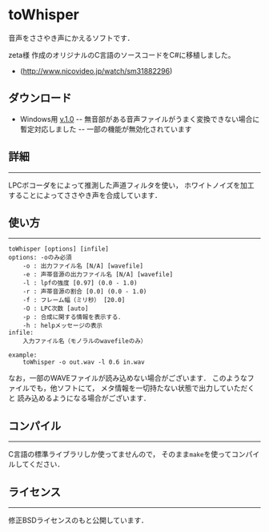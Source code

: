 toWhisper
=========

音声をささやき声にかえるソフトです．

zeta様 作成のオリジナルのC言語のソースコードをC#に移植しました。
- (http://www.nicovideo.jp/watch/sm31882296)

## ダウンロード
- Windows用 [v.1.0](https://github.com/ksasao/toWhisper/blob/master/ToWhisperNet1.0.zip?raw=true)
-- 無音部がある音声ファイルがうまく変換できない場合に暫定対応しました
-- 一部の機能が無効化されています

## 詳細
-------
LPCボコーダをによって推測した声道フィルタを使い，
ホワイトノイズを加工することによってささやき声を合成しています．

## 使い方
--------
```console
toWhisper [options] [infile]
options: -oのみ必須
    -o : 出力ファイル名 [N/A] [wavefile]
    -e : 声帯音源の出力ファイル名 [N/A] [wavefile]
    -l : lpfの強度 [0.97] (0.0 - 1.0)
    -r : 声帯音源の割合 [0.0] (0.0 - 1.0)
    -f : フレーム幅（ミリ秒） [20.0]
    -O : LPC次数 [auto]
    -p : 合成に関する情報を表示する．
    -h : helpメッセージの表示
infile:
    入力ファイル名（モノラルのwavefileのみ）

example:
    toWhisper -o out.wav -l 0.6 in.wav
```
なお，一部のWAVEファイルが読み込めない場合がございます．
このようなファイルでも，他ソフトにて，
メタ情報を一切持たない状態で出力していただくと
読み込めるようになる場合がございます．

## コンパイル
-------------
C言語の標準ライブラリしか使ってませんので，
そのまま`make`を使ってコンパイルしてください．

## ライセンス
-------------
修正BSDライセンスのもと公開しています．


